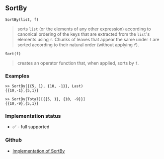 ## SortBy

```
SortBy(list, f) 
```

> sorts `list` (or the elements of any other expression) according to canonical ordering of the keys that are extracted from the `list`'s elements using `f`. Chunks of leaves that appear the same under `f` are sorted according to their natural order (without applying `f`).
 
```
Sort(f)
```

> creates an operator function that, when applied, sorts by `f`.
 
### Examples
    
```
>> SortBy({{5, 1}, {10, -1}}, Last)
{{10,-1},{5,1}}

>> SortBy(Total)[{{5, 1}, {10, -9}}] 
{{10,-9},{5,1}}
```







### Implementation status

* &#x2705; - full supported

### Github

* [Implementation of SortBy](https://github.com/axkr/symja_android_library/blob/master/symja_android_library/matheclipse-core/src/main/java/org/matheclipse/core/builtin/StructureFunctions.java#L1985) 

